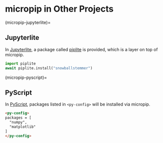 # micropip in Other Projects

(micropip-jupyterlite)=

## Jupyterlite

In [Jupyterlite](https://jupyter.org/try-jupyter/lab/),
a package called [piplite](https://jupyterlite.readthedocs.io/en/latest/howto/pyodide/packages.html) is provided, which is a layer
on top of micropip.

```python
import piplite
await piplite.install("snowballstemmer")
```

(micropip-pyscript)=

## PyScript

In [PyScript](https://pyscript.net/),
packages listed in `<py-config>` will be installed via micropip.

```html
<py-config>
packages = [
  "numpy",
  "matplotlib"
]
</py-config>
```
